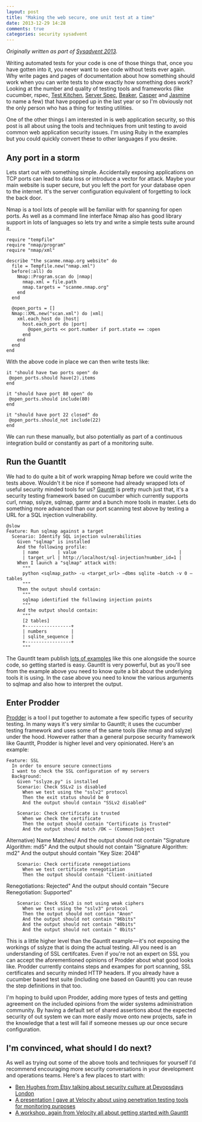 ```yaml
---
layout: post
title: "Making the web secure, one unit test at a time"
date: 2013-12-29 14:28
comments: true
categories: security sysadvent
---
```


_Originally written as part of [Sysadvent 2013](http://sysadvent.blogspot.co.uk/2013/12/day-21-making-web-secure-one-unit-test.html)._

Writing automated tests for your code is one of those things that,
once you have gotten into it, you never want to see code without tests
ever again. Why write pages and pages of documentation about how
something should work when you can write tests to show exactly how something does work? Looking at the number and quality of testing tools and frameworks (like cucumber,
rspec, [Test Kitchen](https://github.com/test-kitchen/test-kitchen),
[Server Spec](http://serverspec.org/),
[Beaker](https://github.com/puppetlabs/beaker),
[Casper](http://casperjs.org/) and
[Jasmine](http://pivotal.github.io/jasmine/) to name a few) that have
popped up in the last year or so I'm obviously not the only person who
has a thing for testing utilities.

One of the other things I am interested in is web application
security, so this post is all about using the tools and techniques
from unit testing to avoid common web application security issues. I'm
using Ruby in the examples but you could quickly convert these to other languages if you desire.

## Any port in a storm

Lets start out with something simple. Accidentally exposing
applications on TCP ports can lead to data loss or introduce a vector
for attack. Maybe your main website is super secure, but you left the
port for your database open to the internet. It's the server configuration equivalent of forgetting to lock the back door.

Nmap is a tool lots of people will be familiar with for spanning for
open ports. As well as a command line interface Nmap also has good
library support in lots of languages so lets try and write a simple
tests suite around it.

    require "tempfile"
    require "nmap/program"
    require "nmap/xml"

    describe "the scanme.nmap.org website" do
      file = Tempfile.new("nmap.xml")
      before(:all) do
        Nmap::Program.scan do |nmap|
          nmap.xml = file.path
          nmap.targets = "scanme.nmap.org"
        end
      end

      @open_ports = []
      Nmap::XML.new("scan.xml") do |xml|
        xml.each_host do |host|
          host.each_port do |port|
            @open_ports << port.number if port.state == :open
          end
        end
      end
    end

With the above code in place we can then write tests like:

    it "should have two ports open" do
     @open_ports.should have(2).items
    end

    it "should have port 80 open" do
     @open_ports.should include(80)
    end

    it "should have port 22 closed" do
     @open_ports.should_not include(22)
    end

We can run these manually, but also potentially as part of a
continuous integration build or constantly as part of a monitoring
suite.

## Run the Guantlt

We had to do quite a bit of work wrapping Nmap before we could write
the tests above. Wouldn't it be nice if someone had already wrapped
lots of useful security minded tools for us? [Gauntlt](http://gauntlt.org/) is pretty much just that, it's a security testing framework based on cucumber which currently supports curl, nmap, sslyze, sqlmap, garmr and a bunch more tools in master. Lets do something more advanced than our port scanning test above by testing a URL for a SQL injection vulnerability.

    @slow
    Feature: Run sqlmap against a target
      Scenario: Identify SQL injection vulnerabilities
        Given "sqlmap" is installed
        And the following profile:
          | name       | value                                      |
          | target_url | http://localhost/sql-injection?number_id=1 |
        When I launch a "sqlmap" attack with:
          """
          python <sqlmap_path> -u <target_url> —dbms sqlite —batch -v 0 —tables
          """
        Then the output should contain:
          """
          sqlmap identified the following injection points
          """
        And the output should contain:
          """
          [2 tables]
          +-----------------+
          | numbers         |
          | sqlite_sequence |
          +-----------------+
          """


The Gauntlt team publish [lots of examples](https://github.com/gauntlt/gauntlt/tree/master/examples) like this one alongside the source code, so getting started is easy. Gauntlt is very powerful, but as you'll see from the example above you need to know quite a bit about the underlying tools it is using. In the case above you need to know the various arguments to sqlmap and also how to interpret the output.

## Enter Prodder

[Prodder](https://github.com/garethr/prodder) is a tool I put together
to automate a few specific types of security testing. In many ways
it's very similar to Gauntlt; it uses the cucumber testing framework
and uses some of the same tools (like nmap and sslyze) under the hood.
However rather than a general purpose security framework like Gauntlt,
Prodder is higher level and very opinionated. Here's an example:

    Feature: SSL
      In order to ensure secure connections
      I want to check the SSL configuration of my servers
      Background:
        Given "sslyze.py" is installed
        Scenario: Check SSLv2 is disabled
          When we test using the "sslv2" protocol
          Then the exit status should be 0
          And the output should contain "SSLv2 disabled"

        Scenario: Check certificate is trusted
          When we check the certificate
          Then the output should contain "Certificate is Trusted"
          And the output should match /OK — (Common|Subject
Alternative) Name Matches/
          And the output should not contain "Signature Algorithm: md5"
          And the output should not contain "Signature Algorithm: md2"
          And the output should contain "Key Size: 2048"

        Scenario: Check certificate renegotiations
          When we test certificate renegotiation
          Then the output should contain "Client-initiated
Renegotiations: Rejected"
          And the output should contain "Secure Renegotiation: Supported"

        Scenario: Check SSLv3 is not using weak ciphers
          When we test using the "sslv3" protocol
          Then the output should not contain "Anon"
          And the output should not contain "96bits"
          And the output should not contain "40bits"
          And the output should not contain " 0bits"

This is a little higher level than the Gauntlt example — it's not
exposing the workings of sslyze that is doing the actual testing. All
you need is an understanding of SSL certifcates. Even if you're not an
expert on SSL you can accept the aforementioned opinions of Prodder
about what good looks like. Prodder currently contains steps and
exampes for port scanning, SSL certificates and security minded HTTP
headers. If you already have a cucumber based test suite (including
one based on Gauntlt) you can reuse the step definitions in that too.

I'm hoping to build upon Prodder, adding more types of tests and
getting agreement on the included opinions from the wider systems
administration community. By having a default set of shared assertions
about the expected security of out system we can more easily move onto
new projects, safe in the knowledge that a test will fail if someone
messes up our once secure configuration.

## I'm convinced, what should I do next?

As well as trying out some of the above tools and techniques for
yourself I'd recommend encouraging more security conversations in your
development and operations teams. Here's a few  places to start with:

* [Ben Hughes from Etsy talking about security culture at Devopsdays London](http://www.slideshare.net/beehooze/devopsday-london-ben-hughes-security)
* [A presentation I gave at Velocity about using penetration testing tools for monitoring purposes](https://speakerdeck.com/garethr/security-monitoring-with-open-source-penetration-testing-tools)
* [A workshop, again from Velocity all about getting started with Gauntlt](http://www.slideshare.net/wickett/gauntlt-velocity-eu2013)
